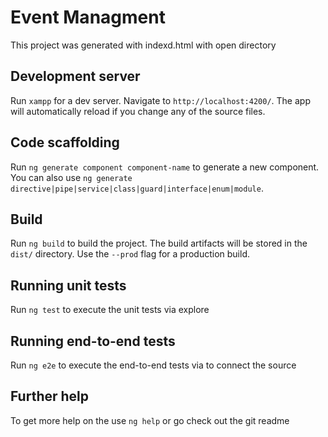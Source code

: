 # Event Managment

This project was generated with indexd.html with open directory

## Development server

Run `xampp` for a dev server. Navigate to `http://localhost:4200/`. The app will automatically reload if you change any of the source files.

## Code scaffolding

Run `ng generate component component-name` to generate a new component. You can also use `ng generate directive|pipe|service|class|guard|interface|enum|module`.

## Build

Run `ng build` to build the project. The build artifacts will be stored in the `dist/` directory. Use the `--prod` flag for a production build.

## Running unit tests

Run `ng test` to execute the unit tests via explore

## Running end-to-end tests

Run `ng e2e` to execute the end-to-end tests via  to connect the source

## Further help

To get more help on the use `ng help` or go check out the git readme


